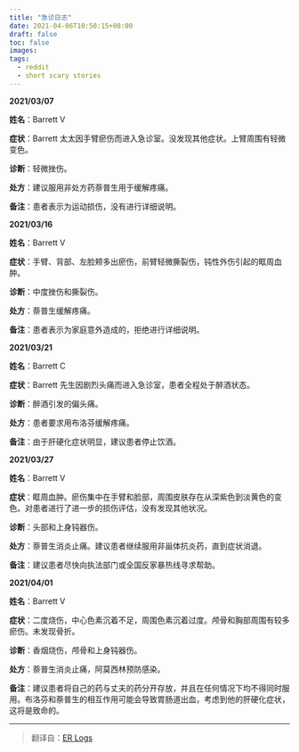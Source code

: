 ```yaml
---
title: "急诊日志"
date: 2021-04-06T10:50:15+08:00
draft: false
toc: false
images:
tags: 
  - reddit
  - short scary stories
---
```


**2021/03/07**

**姓名**：Barrett V

**症状**：Barrett 太太因手臂瘀伤而进入急诊室。没发现其他症状。上臂周围有轻微变色。

**诊断**：轻微挫伤。

**处方**：建议服用非处方药萘普生用于缓解疼痛。

**备注**：患者表示为运动损伤，没有进行详细说明。


**2021/03/16**

**姓名**：Barrett V

**症状**：手臂、背部、左脸颊多出瘀伤，前臂轻微撕裂伤，钝性外伤引起的眶周血肿。

**诊断**：中度挫伤和撕裂伤。

**处方**：萘普生缓解疼痛。

**备注**：患者表示为家庭意外造成的，拒绝进行详细说明。


**2021/03/21**

**姓名**：Barrett C

**症状**：Barrett 先生因剧烈头痛而进入急诊室，患者全程处于醉酒状态。

**诊断**：醉酒引发的偏头痛。

**处方**：患者要求用布洛芬缓解疼痛。

**备注**：由于肝硬化症状明显，建议患者停止饮酒。


**2021/03/27**

**姓名**：Barrett V

**症状**：眶周血肿。瘀伤集中在手臂和脸部，周围皮肤存在从深紫色到淡黄色的变色。对患者进行了进一步的损伤评估，没有发现其他状况。

**诊断**：头部和上身钝器伤。

**处方**：萘普生消炎止痛。建议患者继续服用非甾体抗炎药，直到症状消退。

**备注**：建议患者尽快向执法部门或全国反家暴热线寻求帮助。


**2021/04/01**

**姓名**：Barrett V

**症状**：二度烧伤，中心色素沉着不足，周围色素沉着过度。颅骨和胸部周围有较多瘀伤。未发现骨折。

**诊断**：香烟烧伤，颅骨和上身钝器伤。

**处方**：萘普生消炎止痛，阿莫西林预防感染。

**备注**：建议患者将自己的药与丈夫的药分开存放，并且在任何情况下均不得同时服用。布洛芬和萘普生的相互作用可能会导致胃肠道出血，考虑到他的肝硬化症状，这将是致命的。


------

> 翻译自：[ER Logs](https://www.reddit.com/r/shortscarystories/comments/mgnxty/er_logs/)
